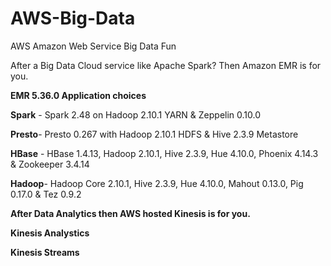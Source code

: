 # AWS-Big-Data
AWS Amazon Web Service Big Data Fun

After a Big Data Cloud service like Apache Spark?  Then Amazon EMR is for you.

**EMR 5.36.0 Application choices**

**Spark** - Spark 2.48 on Hadoop 2.10.1 YARN & Zeppelin 0.10.0

**Presto**- Presto 0.267 with Hadoop 2.10.1 HDFS & Hive 2.3.9 Metastore

**HBase** - HBase 1.4.13, Hadoop 2.10.1, Hive 2.3.9, Hue 4.10.0, Phoenix 4.14.3 & Zookeeper 3.4.14

**Hadoop**- Hadoop Core 2.10.1, Hive 2.3.9, Hue 4.10.0, Mahout 0.13.0, Pig 0.17.0 & Tez 0.9.2



**After Data Analytics then AWS hosted Kinesis is for you.**

**Kinesis Analystics**

**Kinesis Streams**
